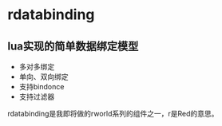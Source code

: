 # rdatabinding
## lua实现的简单数据绑定模型
- 多对多绑定
- 单向、双向绑定
- 支持bindonce
- 支持过滤器

rdatabinding是我即将做的rworld系列的组件之一，r是Red的意思。